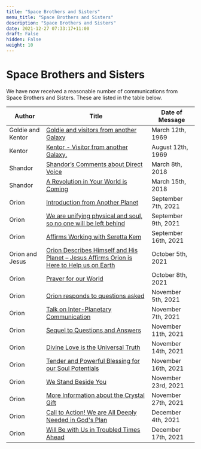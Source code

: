 ```yaml
---
title: "Space Brothers and Sisters"
menu_title: "Space Brothers and Sisters"
description: "Space Brothers and Sisters"
date: 2021-12-27 07:33:17+11:00
draft: False
hidden: False
weight: 10
---
```

# Space Brothers and Sisters

We have now received a reasonable number of communications from Space Brothers and Sisters. These are listed in the table below.

Author | Title | Date of Message  
---|---|---  
Goldie and Kentor | [Goldie and visitors from another Galaxy](/contemporary-messages/messages-sorted-year/messages-1969/goldies-and-visitors-from-another-galaxy-12-march-1969/) | March 12th, 1969  
Kentor | [Kentor - Visitor from another Galaxy.](/contemporary-messages/messages-sorted-year/messages-1969/kentor-visitor-from-another-galaxy-12-august-1969/) | August 12th, 1969 
Shandor | [Shandor’s Comments about Direct Voice](/contemporary-messages/messages-sorted-year/messages-2018/shandors-comments-about-direct-voice-af-8-mar-2018/) | March 8th, 2018
Shandor | [A Revolution in Your World is Coming](/contemporary-messages/messages-sorted-year/messages-2018/a-revolution-in-your-world-is-coming-af-15-mar-2018/) | March 15th, 2018 
Orion | [Introduction from Another Planet](/contemporary-messages/messages-sorted-year/messages-2021/introduction-from-another-planet-af-7-sep-2021/) | September 7th, 2021
Orion | [We are unifying physical and soul, so no one will be left behind](/contemporary-messages/messages-sorted-year/messages-2021/we-are-unifying-physical-and-soul-af-9-sep-2021/) | September 9th, 2021
Orion | [Affirms Working with Seretta Kem](/contemporary-messages/messages-sorted-year/messages-2021/affirms-working-with-seretta-kem-af-16-sep-2021/) | September 16th, 2021
Orion and Jesus | [Orion Describes Himself and His Planet – Jesus Affirms Orion is Here to Help us on Earth](/contemporary-messages/messages-sorted-year/messages-2021/orion-and-jesus-af-5-oct-2021/) | October 5th, 2021
Orion | [Prayer for our World](/contemporary-messages/messages-sorted-year/messages-2021/prayer-for-our-world-af-8-oct-2021/) | October 8th, 2021
Orion | [Orion responds to questions asked](/contemporary-messages/messages-sorted-year/messages-2021/orion-responds-to-questions-asked-af-5-nov-2021/) | November 5th, 2021
Orion | [Talk on Inter-Planetary Communication](/contemporary-messages/messages-sorted-year/messages-2021/talk-on-interplanetary-communication-af-7-nov-2021/) | November 7th, 2021
Orion | [Sequel to Questions and Answers](/contemporary-messages/messages-sorted-year/messages-2021/sequel-to-q-and-a-af-11-nov-2021/) | November 11th, 2021
Orion | [Divine Love is the Universal Truth](/contemporary-messages/messages-sorted-year/messages-2021/divine-love-is-the-universal-truth-af-14-nov-2021/) | November 14th, 2021
Orion | [Tender and Powerful Blessing for our Soul Potentials](/contemporary-messages/messages-sorted-year/messages-2021/tender-and-powerful-blessing-af-16-nov-2021/) | November 16th, 2021
Orion | [We Stand Beside You](/contemporary-messages/messages-sorted-year/messages-2021/we-stand-beside-you-af-23-nov-2021/) | November 23rd, 2021
Orion | [More Information about the Crystal Gift](/contemporary-messages/messages-sorted-year/messages-2021/more-information-about-the-crystal-gift-af-27-nov-2021/) | November 27th, 2021
Orion | [Call to Action! We are All Deeply Needed in God's Plan](/contemporary-messages/messages-sorted-year/messages-2021/call-to-action-af-4-dec-2021/) | December 4th, 2021
Orion | [Will Be with Us in Troubled Times Ahead](/contemporary-messages/messages-sorted-year/messages-2021/will-be-with-us-in-troubled-times-ahead-af-17-dec-2021/) | December 17th, 2021
